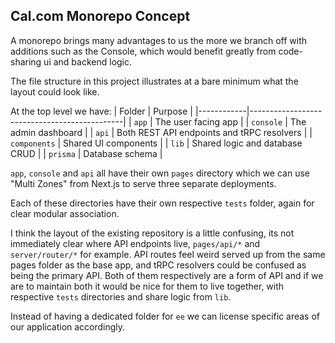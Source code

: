 
## Cal.com Monorepo Concept
A monorepo brings many advantages to us the more we branch off with additions such as the Console, which would benefit greatly from code-sharing ui and backend logic.

The file structure in this project illustrates at a bare minimum what the layout could look like.

At the top level we have: 
| Folder        | Purpose                                   |
|------------|----------------------------------------------|
| `app`        | The user facing app           |
| `console`    | The admin dashboard                        |
| `api`        | Both REST API endpoints and tRPC resolvers |
| `components` | Shared UI components                       |
| `lib`        | Shared logic and database CRUD                              |
| `prisma`     | Database schema                            |

`app`, `console` and `api` all have their own `pages` directory which we can use "Multi Zones" from Next.js to serve three separate deployments.

Each of these directories have their own respective `tests` folder, again for clear modular association.

I think the layout of the existing repository is a little confusing, its not immediately clear where API endpoints live, `pages/api/*` and `server/router/*` for example. API routes feel weird served up from the same pages folder as the base app, and tRPC resolvers could be confused as being the primary API. Both of them respectively are a form of API and if we are to maintain both it would be nice for them to live together, with respective `tests` directories and share logic from `lib`.

Instead of having a dedicated folder for `ee` we can license specific areas of our application accordingly.
